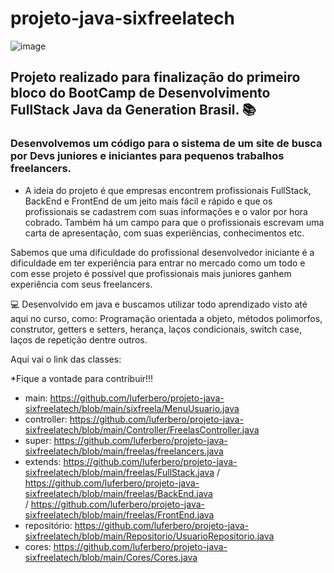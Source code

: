# projeto-java-sixfreelatech
![image](https://user-images.githubusercontent.com/126680747/236620632-a97b8546-0145-405f-bd0b-4e7e8a418eae.png)

## Projeto realizado para finalização do primeiro bloco do BootCamp de Desenvolvimento FullStack Java da Generation Brasil. 📚

### Desenvolvemos um código para o sistema de um site de busca por Devs juniores e iniciantes para pequenos trabalhos freelancers.

- A ideia do projeto é que empresas encontrem profissionais FullStack, BackEnd e FrontEnd de um jeito mais fácil e rápido e que os profissionais se cadastrem
com suas informações e o valor por hora cobrado. Também há um campo para que o profissionais escrevam uma carta de apresentação, com suas experiências, conhecimentos etc.

Sabemos que uma dificuldade do profissional desenvolvedor iniciante é a dificuldade em ter experiência para entrar no mercado como um todo e com esse projeto é possível
que profissionais mais juniores ganhem experiência com seus freelancers.

💻 Desenvolvido em java e buscamos utilizar todo aprendizado visto até aqui no curso, como: Programação orientada a objeto, métodos polimorfos, construtor, getters e setters, herança, laços condicionais, switch case, laços de repetição dentre outros.

Aqui vai o link das classes:

*Fique a vontade para contribuir!!!

- main: https://github.com/luferbero/projeto-java-sixfreelatech/blob/main/sixfreela/MenuUsuario.java
- controller: https://github.com/luferbero/projeto-java-sixfreelatech/blob/main/Controller/FreelasController.java
- super: https://github.com/luferbero/projeto-java-sixfreelatech/blob/main/freelas/freelancers.java
- extends: https://github.com/luferbero/projeto-java-sixfreelatech/blob/main/freelas/FullStack.java  /  https://github.com/luferbero/projeto-java-sixfreelatech/blob/main/freelas/BackEnd.java  
/  https://github.com/luferbero/projeto-java-sixfreelatech/blob/main/freelas/FrontEnd.java
- repositório: https://github.com/luferbero/projeto-java-sixfreelatech/blob/main/Repositorio/UsuarioRepositorio.java
- cores: https://github.com/luferbero/projeto-java-sixfreelatech/blob/main/Cores/Cores.java
